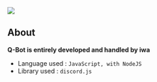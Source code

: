 ![](https://cdn.iwa.sh/img/q-bot_logo.png)

## About

**Q-Bot is entirely developed and handled by iwa**

- Language used : `JavaScript, with NodeJS`
- Library used : `discord.js`
